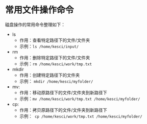 # 常用文件操作命令
磁盘操作的常用命令整理如下：
* ls
    * 作用：查看特定路径下的文件/文件夹    
    * 示例：`ls /home/kesci/input/`
* rm
    * 作用：删除特定路径下的文件/文件夹
    * 示例：`rm /home/kesci/work/tmp.txt` 
* mkdir 
    * 作用：创建特定路径下的文件夹
    * 示例： ```mkdir /home/kesci/myfolder/```
* mv:
    * 作用：移动原路径下的文件/文件夹到新路径下
    * 示例：```mv /home/kesci/work/tmp.txt /home/kesci/myfolder/```
* cp:
    * 作用：拷贝原路径下的文件/文件夹到新路径下
    * 示例：``` cp /home/kesci/work/tmp.txt /home/kesci/myfolder/```
